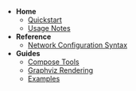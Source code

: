 - **Home**
  - [Quickstart](/)
  - [Usage Notes](/usage-notes.md)
- **Reference**
  - [Network Configuration Syntax](/reference/network-configuration-syntax.md)
- **Guides**
  - [Compose Tools](/guides/compose-tools.md)
  - [Graphviz Rendering](/guides/graphviz-rendering.md)
  - [Examples](/guides/examples.md)
